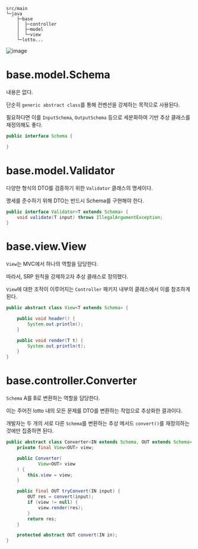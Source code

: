 ```text
src/main
└─java
    ├─base
    │  ├─controller
    │  ├─model
    │  └─view
    └─lotto...
```

![image](https://github.com/spring-templates/java-lotto/assets/96914905/e10e0b27-1ed9-4c53-be1a-98c7af46573f)

# base.model.Schema

내용은 없다.

단순히 `generic abstract class`를 통해 컨벤션을 강제하는 목적으로 사용된다.

필요하다면 이를 `InputSchema`, `OutputSchema` 등으로 세분화하여 기반 추상 클래스를 재정의해도 좋다.

```java
public interface Schema {

}
```

# base.model.Validator

다양한 형식의 DTO를 검증하기 위한 `Validator` 클래스의 명세이다.

명세를 준수하기 위해 DTO는 반드시 Schema를 구현해야 한다.

```java
public interface Validator<T extends Schema> {
    void validate(T input) throws IllegalArgumentException;
}
```

# base.view.View

`View`는 MVC에서 하나의 역할을 담당한다.

따라서, SRP 원칙을 강제하고자 추상 클래스로 정의했다.

`View`에 대한 조작이 이루어지는 `Controller` 패키지 내부의 클래스에서 이를 참조하게 된다.

```java
public abstract class View<T extends Schema> {

    public void header() {
        System.out.println();
    }

    public void render(T t) {
        System.out.println(t);
    }
}
```

# base.controller.Converter

`Schema` A를 B로 변환하는 역할을 담당한다.

이는 주어진 lotto 내의 모든 문제를 DTO를 변환하는 작업으로 추상화한 결과이다.

개발자는 두 개의 서로 다른 `Schema`를 변환하는 추상 메서드 `convert()`를 재정의하는 것에만 집중하면 된다.

```java
public abstract class Converter<IN extends Schema, OUT extends Schema> {
    private final View<OUT> view;

    public Converter(
            View<OUT> view
    ) {
        this.view = view;
    }

    public final OUT tryConvert(IN input) {
        OUT res = convert(input);
        if (view != null) {
            view.render(res);
        }
        return res;
    }

    protected abstract OUT convert(IN in);
}
```
